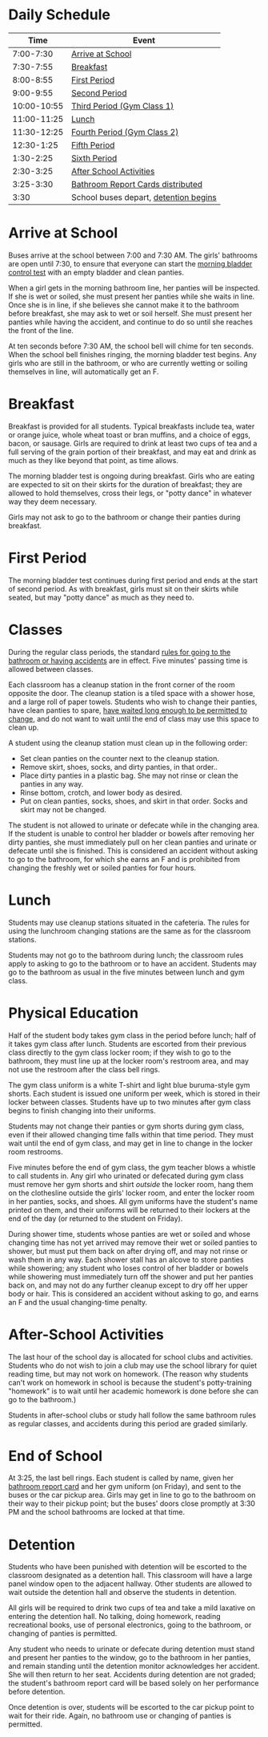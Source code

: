 <!-- TITLE: Daily Schedule -->
<!-- SUBTITLE: A quick summary of Schedule -->

# Daily Schedule
Time | Event
--- | ---
7:00-7:30 | [Arrive at School](#arrive-at-school)
7:30-7:55 | [Breakfast](#breakfast)
8:00-8:55 | [First Period](#first-period)
9:00-9:55 | [Second Period](#classes)
10:00-10:55 | [Third Period (Gym Class 1)](#physical-education)
11:00-11:25 | [Lunch](#lunch)
11:30-12:25 | [Fourth Period (Gym Class 2)](#physical-education)
12:30-1:25 | [Fifth Period](#classes)
1:30-2:25 | [Sixth Period](#classes)
2:30-3:25 | [After School Activities](#after-school-activities)
3:25-3:30 | [Bathroom Report Cards distributed](#end-of-school)
3:30 | School buses depart, [detention begins](#detention)

# Arrive at School
Buses arrive at the school between 7:00 and 7:30 AM. The girls' bathrooms are open until 7:30, to ensure that everyone can start the [morning bladder control test](./curriculum#morning-bladder-control-test) with an empty bladder and clean panties.

When a girl gets in the morning bathroom line, her panties will be inspected. If she is wet or soiled, she must present her panties while she waits in line. Once she is in line, if she believes she cannot make it to the bathroom before breakfast, she may ask to wet or soil herself. She must present her panties while having the accident, and continue to do so until she reaches the front of the line.

At ten seconds before 7:30 AM, the school bell will chime for ten seconds. When the school bell finishes ringing, the morning bladder test begins. Any girls who are still in the bathroom, or who are currently wetting or soiling themselves in line, will automatically get an F.

# Breakfast
Breakfast is provided for all students. Typical breakfasts include tea, water or orange juice, whole wheat toast or bran muffins, and a choice of eggs, bacon, or sausage. Girls are required to drink at least two cups of tea and a full serving of the grain portion of their breakfast, and may eat and drink as much as they like beyond that point, as time allows.

The morning bladder test is ongoing during breakfast. Girls who are eating are expected to sit on their skirts for the duration of breakfast; they are allowed to hold themselves, cross their legs, or "potty dance" in whatever way they deem necessary.

Girls may not ask to go to the bathroom or change their panties during breakfast.

# First Period
The morning bladder test continues during first period and ends at the start of second period. As with breakfast, girls must sit on their skirts while seated, but may "potty dance" as much as they need to.

# Classes
During the regular class periods, the standard [rules for going to the bathroom or having accidents](/setting/remedial-school/curriculum#bathroom-and-accident-grading) are in effect. Five minutes' passing time is allowed between classes.

Each classroom has a cleanup station in the front corner of the room opposite the door. The cleanup station is a tiled space with a shower hose, and a large roll of paper towels. Students who wish to change their panties, have clean panties to spare, [have waited long enough to be permitted to change,](/setting/remedial-school/curriculum#changes-of-panties) and do not want to wait until the end of class may use this space to clean up.

A student using the cleanup station must clean up in the following order:
* Set clean panties on the counter next to the cleanup station.
* Remove skirt, shoes, socks, and dirty panties, in that order..  
* Place dirty panties in a plastic bag. She may not rinse or clean the panties in any way.  
* Rinse bottom, crotch, and lower body as desired.  
* Put on clean panties, socks, shoes, and skirt in that order. Socks and skirt may not be changed.  

The student is not allowed to urinate or defecate while in the changing area. If the student is unable to control her bladder or bowels after removing her dirty panties, she must immediately pull on her clean panties and urinate or defecate until she is finished. This is considered an accident without asking to go to the bathroom, for which she earns an F and is prohibited from changing the freshly wet or soiled panties for four hours.

# Lunch
Students may use cleanup stations situated in the cafeteria. The rules for using the lunchroom changing stations are the same as for the classroom stations.

Students may not go to the bathroom during lunch; the classroom rules apply to asking to go to the bathroom or to have an accident. Students may go to the bathroom as usual in the five minutes between lunch and gym class.

# Physical Education
Half of the student body takes gym class in the period before lunch; half of it takes gym class after lunch. Students are escorted from their previous class directly to the gym class locker room; if they wish to go to the bathroom, they must line up at the locker room's restroom area, and may not use the restroom after the class bell rings.

The gym class uniform is a white T-shirt and light blue buruma-style gym shorts. Each student is issued one uniform per week, which is stored in their locker between classes. Students have up to two minutes after gym class begins to finish changing into their uniforms.

Students may not change their panties or gym shorts during gym class, even if their allowed changing time falls within that time period. They must wait until the end of gym class, and may get in line to change in the locker room restrooms.

Five minutes before the end of gym class, the gym teacher blows a whistle to call students in. Any girl who urinated or defecated during gym class must remove her gym shorts and shirt *outside* the locker room, hang them on the clothesline outside the girls' locker room, and enter the locker room in her panties, socks, and shoes. All gym uniforms have the student's name printed on them, and their uniforms will be returned to their lockers at the end of the day (or returned to the student on Friday).

During shower time, students whose panties are wet or soiled and whose changing time has not yet arrived may remove their wet or soiled panties to shower, but must put them back on after drying off, and may not rinse or wash them in any way. Each shower stall has an alcove to store panties while showering; any student who loses control of her bladder or bowels while showering must immediately turn off the shower and put her panties back on, and may not do any further cleanup except to dry off her upper body or hair. This is considered an accident without asking to go, and earns an F and the usual changing-time penalty.
# After-School Activities
The last hour of the school day is allocated for school clubs and activities. Students who do not wish to join a club may use the school library for quiet reading time, but may not work on homework. (The reason why students can't work on homework in school is because the student's potty-training "homework" is to wait until her academic homework is done before she can go to the bathroom.)

Students in after-school clubs or study hall follow the same bathroom rules as regular classes, and accidents during this period are graded similarly.
# End of School
At 3:25, the last bell rings. Each student is called by name, given her [bathroom report card](/setting/remedial-school/bathroom-report-card) and her gym uniform (on Friday), and sent to the buses or the car pickup area. Girls may get in line to go to the bathroom on their way to their pickup point; but the buses' doors close promptly at 3:30 PM and the school bathrooms are locked at that time.

# Detention
Students who have been punished with detention will be escorted to the classroom designated as a detention hall. This classroom will have a large panel window open to the adjacent hallway. Other students are allowed to wait outside the detention hall and observe the students in detention.

All girls will be required to drink two cups of tea and take a mild laxative on entering the detention hall. No talking, doing homework, reading recreational books, use of personal electronics, going to the bathroom, or changing of panties is permitted.

Any student who needs to urinate or defecate during detention must stand and present her panties to the window, go to the bathroom in her panties, and remain standing until the detention monitor acknowledges her accident. She will then return to her seat. Accidents during detention are not graded; the student's bathroom report card will be based solely on her performance before detention.

Once detention is over, students will be escorted to the car pickup point to wait for their ride. Again, no bathroom use or changing of panties is permitted.